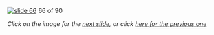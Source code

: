 [![slide 66](https://dl.dropboxusercontent.com/u/2977490/presentations/cookbook/66.jpg)](67.md)
66 of 90

_Click on the image for the [next slide](67.md), or click [here for the previous one](65.md)_